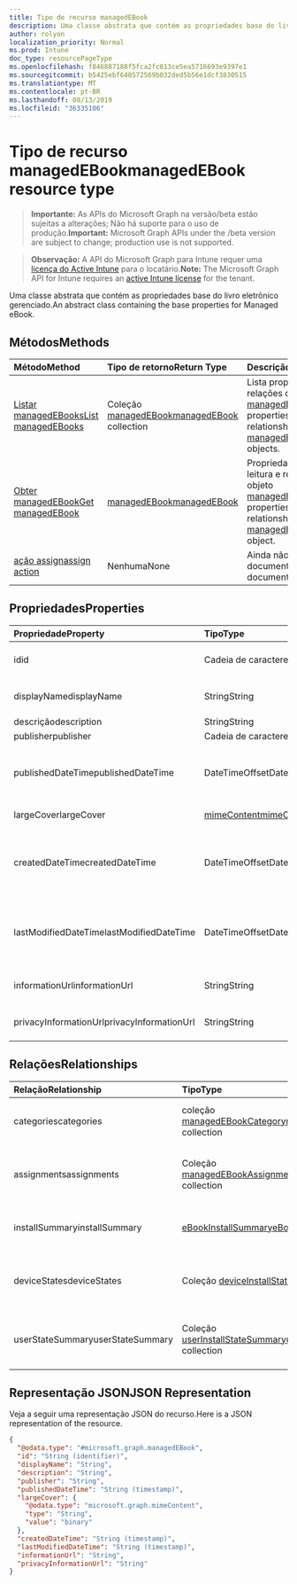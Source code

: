 ```yaml
---
title: Tipo de recurso managedEBook
description: Uma classe abstrata que contém as propriedades base do livro eletrônico gerenciado.
author: rolyon
localization_priority: Normal
ms.prod: Intune
doc_type: resourcePageType
ms.openlocfilehash: f846887188f5fca2fc013ce5ea5716693e9397e1
ms.sourcegitcommit: b5425ebf648572569b032ded5b56e1dcf3830515
ms.translationtype: MT
ms.contentlocale: pt-BR
ms.lasthandoff: 08/13/2019
ms.locfileid: "36335106"
---
```

# <a name="managedebook-resource-type"></a><span data-ttu-id="4501b-103">Tipo de recurso managedEBook</span><span class="sxs-lookup"><span data-stu-id="4501b-103">managedEBook resource type</span></span>

> <span data-ttu-id="4501b-104">**Importante:** As APIs do Microsoft Graph na versão/beta estão sujeitas a alterações; Não há suporte para o uso de produção.</span><span class="sxs-lookup"><span data-stu-id="4501b-104">**Important:** Microsoft Graph APIs under the /beta version are subject to change; production use is not supported.</span></span>

> <span data-ttu-id="4501b-105">**Observação:** A API do Microsoft Graph para Intune requer uma [licença do Active Intune](https://go.microsoft.com/fwlink/?linkid=839381) para o locatário.</span><span class="sxs-lookup"><span data-stu-id="4501b-105">**Note:** The Microsoft Graph API for Intune requires an [active Intune license](https://go.microsoft.com/fwlink/?linkid=839381) for the tenant.</span></span>

<span data-ttu-id="4501b-106">Uma classe abstrata que contém as propriedades base do livro eletrônico gerenciado.</span><span class="sxs-lookup"><span data-stu-id="4501b-106">An abstract class containing the base properties for Managed eBook.</span></span>

## <a name="methods"></a><span data-ttu-id="4501b-107">Métodos</span><span class="sxs-lookup"><span data-stu-id="4501b-107">Methods</span></span>
|<span data-ttu-id="4501b-108">Método</span><span class="sxs-lookup"><span data-stu-id="4501b-108">Method</span></span>|<span data-ttu-id="4501b-109">Tipo de retorno</span><span class="sxs-lookup"><span data-stu-id="4501b-109">Return Type</span></span>|<span data-ttu-id="4501b-110">Descrição</span><span class="sxs-lookup"><span data-stu-id="4501b-110">Description</span></span>|
|:---|:---|:---|
|[<span data-ttu-id="4501b-111">Listar managedEBooks</span><span class="sxs-lookup"><span data-stu-id="4501b-111">List managedEBooks</span></span>](../api/intune-books-managedebook-list.md)|<span data-ttu-id="4501b-112">Coleção [managedEBook](../resources/intune-books-managedebook.md)</span><span class="sxs-lookup"><span data-stu-id="4501b-112">[managedEBook](../resources/intune-books-managedebook.md) collection</span></span>|<span data-ttu-id="4501b-113">Lista propriedades e relações dos objetos [managedEBook](../resources/intune-books-managedebook.md).</span><span class="sxs-lookup"><span data-stu-id="4501b-113">List properties and relationships of the [managedEBook](../resources/intune-books-managedebook.md) objects.</span></span>|
|[<span data-ttu-id="4501b-114">Obter managedEBook</span><span class="sxs-lookup"><span data-stu-id="4501b-114">Get managedEBook</span></span>](../api/intune-books-managedebook-get.md)|[<span data-ttu-id="4501b-115">managedEBook</span><span class="sxs-lookup"><span data-stu-id="4501b-115">managedEBook</span></span>](../resources/intune-books-managedebook.md)|<span data-ttu-id="4501b-116">Propriedades de leitura e relações do objeto [managedEBook](../resources/intune-books-managedebook.md).</span><span class="sxs-lookup"><span data-stu-id="4501b-116">Read properties and relationships of the [managedEBook](../resources/intune-books-managedebook.md) object.</span></span>|
|[<span data-ttu-id="4501b-117">ação assign</span><span class="sxs-lookup"><span data-stu-id="4501b-117">assign action</span></span>](../api/intune-books-managedebook-assign.md)|<span data-ttu-id="4501b-118">Nenhuma</span><span class="sxs-lookup"><span data-stu-id="4501b-118">None</span></span>|<span data-ttu-id="4501b-119">Ainda não documentado</span><span class="sxs-lookup"><span data-stu-id="4501b-119">Not yet documented</span></span>|

## <a name="properties"></a><span data-ttu-id="4501b-120">Propriedades</span><span class="sxs-lookup"><span data-stu-id="4501b-120">Properties</span></span>
|<span data-ttu-id="4501b-121">Propriedade</span><span class="sxs-lookup"><span data-stu-id="4501b-121">Property</span></span>|<span data-ttu-id="4501b-122">Tipo</span><span class="sxs-lookup"><span data-stu-id="4501b-122">Type</span></span>|<span data-ttu-id="4501b-123">Descrição</span><span class="sxs-lookup"><span data-stu-id="4501b-123">Description</span></span>|
|:---|:---|:---|
|<span data-ttu-id="4501b-124">id</span><span class="sxs-lookup"><span data-stu-id="4501b-124">id</span></span>|<span data-ttu-id="4501b-125">Cadeia de caracteres</span><span class="sxs-lookup"><span data-stu-id="4501b-125">String</span></span>|<span data-ttu-id="4501b-126">Chave da entidade.</span><span class="sxs-lookup"><span data-stu-id="4501b-126">Key of the entity.</span></span>|
|<span data-ttu-id="4501b-127">displayName</span><span class="sxs-lookup"><span data-stu-id="4501b-127">displayName</span></span>|<span data-ttu-id="4501b-128">String</span><span class="sxs-lookup"><span data-stu-id="4501b-128">String</span></span>|<span data-ttu-id="4501b-129">Nome do livro eletrônico.</span><span class="sxs-lookup"><span data-stu-id="4501b-129">Name of the eBook.</span></span>|
|<span data-ttu-id="4501b-130">descrição</span><span class="sxs-lookup"><span data-stu-id="4501b-130">description</span></span>|<span data-ttu-id="4501b-131">String</span><span class="sxs-lookup"><span data-stu-id="4501b-131">String</span></span>|<span data-ttu-id="4501b-132">Descrição.</span><span class="sxs-lookup"><span data-stu-id="4501b-132">Description.</span></span>|
|<span data-ttu-id="4501b-133">publisher</span><span class="sxs-lookup"><span data-stu-id="4501b-133">publisher</span></span>|<span data-ttu-id="4501b-134">Cadeia de caracteres</span><span class="sxs-lookup"><span data-stu-id="4501b-134">String</span></span>|<span data-ttu-id="4501b-135">Publicador.</span><span class="sxs-lookup"><span data-stu-id="4501b-135">Publisher.</span></span>|
|<span data-ttu-id="4501b-136">publishedDateTime</span><span class="sxs-lookup"><span data-stu-id="4501b-136">publishedDateTime</span></span>|<span data-ttu-id="4501b-137">DateTimeOffset</span><span class="sxs-lookup"><span data-stu-id="4501b-137">DateTimeOffset</span></span>|<span data-ttu-id="4501b-138">A data e hora em que o livro eletrônico foi publicado.</span><span class="sxs-lookup"><span data-stu-id="4501b-138">The date and time when the eBook was published.</span></span>|
|<span data-ttu-id="4501b-139">largeCover</span><span class="sxs-lookup"><span data-stu-id="4501b-139">largeCover</span></span>|[<span data-ttu-id="4501b-140">mimeContent</span><span class="sxs-lookup"><span data-stu-id="4501b-140">mimeContent</span></span>](../resources/intune-shared-mimecontent.md)|<span data-ttu-id="4501b-141">Capa do livro.</span><span class="sxs-lookup"><span data-stu-id="4501b-141">Book cover.</span></span>|
|<span data-ttu-id="4501b-142">createdDateTime</span><span class="sxs-lookup"><span data-stu-id="4501b-142">createdDateTime</span></span>|<span data-ttu-id="4501b-143">DateTimeOffset</span><span class="sxs-lookup"><span data-stu-id="4501b-143">DateTimeOffset</span></span>|<span data-ttu-id="4501b-144">A data e hora em que o livro eletrônico foi modificado pela última vez.</span><span class="sxs-lookup"><span data-stu-id="4501b-144">The date and time when the eBook file was created.</span></span>|
|<span data-ttu-id="4501b-145">lastModifiedDateTime</span><span class="sxs-lookup"><span data-stu-id="4501b-145">lastModifiedDateTime</span></span>|<span data-ttu-id="4501b-146">DateTimeOffset</span><span class="sxs-lookup"><span data-stu-id="4501b-146">DateTimeOffset</span></span>|<span data-ttu-id="4501b-147">A data e hora da última modificação do livro eletrônico.</span><span class="sxs-lookup"><span data-stu-id="4501b-147">The date and time when the eBook was last modified.</span></span>|
|<span data-ttu-id="4501b-148">informationUrl</span><span class="sxs-lookup"><span data-stu-id="4501b-148">informationUrl</span></span>|<span data-ttu-id="4501b-149">String</span><span class="sxs-lookup"><span data-stu-id="4501b-149">String</span></span>|<span data-ttu-id="4501b-150">A URL de informações adicionais.</span><span class="sxs-lookup"><span data-stu-id="4501b-150">The more information Url.</span></span>|
|<span data-ttu-id="4501b-151">privacyInformationUrl</span><span class="sxs-lookup"><span data-stu-id="4501b-151">privacyInformationUrl</span></span>|<span data-ttu-id="4501b-152">String</span><span class="sxs-lookup"><span data-stu-id="4501b-152">String</span></span>|<span data-ttu-id="4501b-153">A URL da declaração de privacidade.</span><span class="sxs-lookup"><span data-stu-id="4501b-153">The privacy statement Url.</span></span>|

## <a name="relationships"></a><span data-ttu-id="4501b-154">Relações</span><span class="sxs-lookup"><span data-stu-id="4501b-154">Relationships</span></span>
|<span data-ttu-id="4501b-155">Relação</span><span class="sxs-lookup"><span data-stu-id="4501b-155">Relationship</span></span>|<span data-ttu-id="4501b-156">Tipo</span><span class="sxs-lookup"><span data-stu-id="4501b-156">Type</span></span>|<span data-ttu-id="4501b-157">Descrição</span><span class="sxs-lookup"><span data-stu-id="4501b-157">Description</span></span>|
|:---|:---|:---|
|<span data-ttu-id="4501b-158">categories</span><span class="sxs-lookup"><span data-stu-id="4501b-158">categories</span></span>|<span data-ttu-id="4501b-159">coleção [managedEBookCategory](../resources/intune-books-managedebookcategory.md)</span><span class="sxs-lookup"><span data-stu-id="4501b-159">[managedEBookCategory](../resources/intune-books-managedebookcategory.md) collection</span></span>|<span data-ttu-id="4501b-160">A lista de categorias para este eBook.</span><span class="sxs-lookup"><span data-stu-id="4501b-160">The list of categories for this eBook.</span></span>|
|<span data-ttu-id="4501b-161">assignments</span><span class="sxs-lookup"><span data-stu-id="4501b-161">assignments</span></span>|<span data-ttu-id="4501b-162">Coleção [managedEBookAssignment](../resources/intune-books-managedebookassignment.md)</span><span class="sxs-lookup"><span data-stu-id="4501b-162">[managedEBookAssignment](../resources/intune-books-managedebookassignment.md) collection</span></span>|<span data-ttu-id="4501b-163">A lista de atribuições para este livro eletrônico.</span><span class="sxs-lookup"><span data-stu-id="4501b-163">The list of assignments for this eBook.</span></span>|
|<span data-ttu-id="4501b-164">installSummary</span><span class="sxs-lookup"><span data-stu-id="4501b-164">installSummary</span></span>|[<span data-ttu-id="4501b-165">eBookInstallSummary</span><span class="sxs-lookup"><span data-stu-id="4501b-165">eBookInstallSummary</span></span>](../resources/intune-books-ebookinstallsummary.md)|<span data-ttu-id="4501b-166">Resumo de instalação do aplicativo móvel.</span><span class="sxs-lookup"><span data-stu-id="4501b-166">Mobile App Install Summary.</span></span>|
|<span data-ttu-id="4501b-167">deviceStates</span><span class="sxs-lookup"><span data-stu-id="4501b-167">deviceStates</span></span>|<span data-ttu-id="4501b-168">Coleção [deviceInstallState](../resources/intune-books-deviceinstallstate.md)</span><span class="sxs-lookup"><span data-stu-id="4501b-168">[deviceInstallState](../resources/intune-books-deviceinstallstate.md) collection</span></span>|<span data-ttu-id="4501b-169">A lista de estados de instalação para este livro eletrônico.</span><span class="sxs-lookup"><span data-stu-id="4501b-169">The list of installation states for this eBook.</span></span>|
|<span data-ttu-id="4501b-170">userStateSummary</span><span class="sxs-lookup"><span data-stu-id="4501b-170">userStateSummary</span></span>|<span data-ttu-id="4501b-171">Coleção [userInstallStateSummary](../resources/intune-books-userinstallstatesummary.md)</span><span class="sxs-lookup"><span data-stu-id="4501b-171">[userInstallStateSummary](../resources/intune-books-userinstallstatesummary.md) collection</span></span>|<span data-ttu-id="4501b-172">A lista de estados de instalação para este livro eletrônico.</span><span class="sxs-lookup"><span data-stu-id="4501b-172">The list of installation states for this eBook.</span></span>|

## <a name="json-representation"></a><span data-ttu-id="4501b-173">Representação JSON</span><span class="sxs-lookup"><span data-stu-id="4501b-173">JSON Representation</span></span>
<span data-ttu-id="4501b-174">Veja a seguir uma representação JSON do recurso.</span><span class="sxs-lookup"><span data-stu-id="4501b-174">Here is a JSON representation of the resource.</span></span>
<!-- {
  "blockType": "resource",
  "keyProperty": "id",
  "@odata.type": "microsoft.graph.managedEBook"
}
-->
``` json
{
  "@odata.type": "#microsoft.graph.managedEBook",
  "id": "String (identifier)",
  "displayName": "String",
  "description": "String",
  "publisher": "String",
  "publishedDateTime": "String (timestamp)",
  "largeCover": {
    "@odata.type": "microsoft.graph.mimeContent",
    "type": "String",
    "value": "binary"
  },
  "createdDateTime": "String (timestamp)",
  "lastModifiedDateTime": "String (timestamp)",
  "informationUrl": "String",
  "privacyInformationUrl": "String"
}
```



